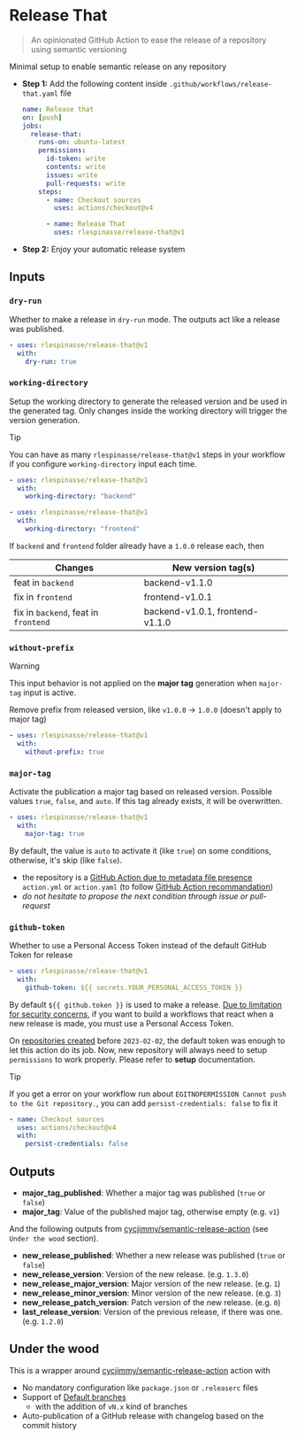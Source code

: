 # Release That

> An opinionated GitHub Action to ease the release of a repository using semantic versioning

Minimal setup to enable semantic release on any repository

- **Step 1:** Add the following content inside `.github/workflows/release-that.yaml` file

  ```yaml
  name: Release that
  on: [push]
  jobs:
    release-that:
      runs-on: ubuntu-latest
      permissions:
        id-token: write
        contents: write
        issues: write
        pull-requests: write
      steps:
        - name: Checkout sources
          uses: actions/checkout@v4

        - name: Release That
          uses: rlespinasse/release-that@v1
  ```

- **Step 2:** Enjoy your automatic release system

## Inputs

### `dry-run`

Whether to make a release in `dry-run` mode. The outputs act like a release was published.

```yaml
- uses: rlespinasse/release-that@v1
  with:
    dry-run: true
```

### `working-directory`

Setup the working directory to generate the released version and be used in the generated tag.
Only changes inside the working directory will trigger the version generation.

> [!TIP]
> You can have as many `rlespinasse/release-that@v1` steps in your workflow if you configure `working-directory` input each time.

```yaml
- uses: rlespinasse/release-that@v1
  with:
    working-directory: "backend"

- uses: rlespinasse/release-that@v1
  with:
    working-directory: "frontend"
```

If `backend` and `frontend` folder already have a `1.0.0` release each, then

| Changes                              | New version tag(s)              |
| ------------------------------------ | ------------------------------- |
| feat in `backend`                    | backend-v1.1.0                  |
| fix in `frontend`                    | frontend-v1.0.1                 |
| fix in `backend`, feat in `frontend` | backend-v1.0.1, frontend-v1.1.0 |

### `without-prefix`

> [!WARNING]
> This input behavior is not applied on the **major tag** generation when `major-tag` input is active.

Remove prefix from released version, like `v1.0.0` -> `1.0.0` (doesn't apply to major tag)

```yaml
- uses: rlespinasse/release-that@v1
  with:
    without-prefix: true
```

### `major-tag`

Activate the publication a major tag based on released version. Possible values `true`, `false`, and `auto`.
If this tag already exists, it will be overwritten.

```yaml
- uses: rlespinasse/release-that@v1
  with:
    major-tag: true
```

By default, the value is `auto` to activate it (like `true`) on some conditions, otherwise, it's skip (like `false`).

- the repository is a [GitHub Action due to metadata file presence][metadata-file] `action.yml` or `action.yaml` (to follow [GitHub Action recommandation][action-versionning])
- _do not hesitate to propose the next condition through issue or pull-request_

### `github-token`

Whether to use a Personal Access Token instead of the default GitHub Token for release

```yaml
- uses: rlespinasse/release-that@v1
  with:
    github-token: ${{ secrets.YOUR_PERSONAL_ACCESS_TOKEN }}
```

By default `${{ github.token }}` is used to make a release.
[Due to limitation for security concerns][token-security], if you want to build a workflows that react when a new release is made, you must use a Personal Access Token.

On [repositories created][token-change] before `2023-02-02`, the default token was enough to let this action do its job.
Now, new repository will always need to setup `permissions` to work properly.
Please refer to **setup** documentation.

> [!TIP]
> If you get a error on your workflow run about `EGITNOPERMISSION Cannot push to the Git repository.`, you can add `persist-credentials: false` to fix it
>
> ```yaml
> - name: Checkout sources
>   uses: actions/checkout@v4
>   with:
>     persist-credentials: false
> ```

## Outputs

- **major_tag_published**: Whether a major tag was published (`true` or `false`)
- **major_tag**: Value of the published major tag, otherwise empty (e.g. `v1`)

And the following outputs from [cycjimmy/semantic-release-action][semantic-release] (see `Under the wood` section).

- **new_release_published**: Whether a new release was published (`true` or `false`)
- **new_release_version**: Version of the new release. (e.g. `1.3.0`)
- **new_release_major_version**: Major version of the new release. (e.g. `1`)
- **new_release_minor_version**: Minor version of the new release. (e.g. `3`)
- **new_release_patch_version**: Patch version of the new release. (e.g. `0`)
- **last_release_version**: Version of the previous release, if there was one. (e.g. `1.2.0`)

## Under the wood

This is a wrapper around [cycjimmy/semantic-release-action][semantic-release] action with

- No mandatory configuration like `package.json` or `.releaserc` files
- Support of [Default branches][default-branches]
  - with the addition of `vN.x` kind of branches
- Auto-publication of a GitHub release with changelog based on the commit history

[semantic-release]: https://github.com/cycjimmy/semantic-release-action
[default-branches]: https://github.com/cycjimmy/semantic-release-action#branches
[metadata-file]: https://docs.github.com/en/actions/creating-actions/metadata-syntax-for-github-actions
[action-versionning]: https://github.com/actions/toolkit/blob/master/docs/action-versioning.md#versioning
[token-security]: https://docs.github.com/en/actions/security-guides/automatic-token-authentication
[token-change]: https://github.blog/changelog/2023-02-02-github-actions-updating-the-default-github_token-permissions-to-read-only/
